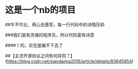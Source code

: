 # 这是一个nb的项目

##牛不牛比，用心去感受，每一行代码中的诗情压抑

###我们是有灵魂的程序员，所以代码富有诗意

####丫的，实在是编不下去了

##【主流开源协议之间有何异同？】
(https://blog.csdn.net/xiaodaima2016/article/details/83645854)